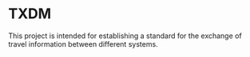 # TXDM
This project is intended for establishing a standard for the exchange of travel information between different systems.
